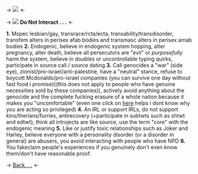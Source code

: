 -> ![](https://media.discordapp.net/attachments/1166499529953128508/1199827124920528906/image_1.png?ex=65c3f516&is=65b18016&hm=4d54c11be727d10384f9a1c4e5b51dfcd8c4da956f537b13b69c4fdf0397e4a5&=&format=webp&quality=lossless) <-

-> ![](https://files.catbox.moe/962ics.gif) **Do Not Interact . . .** <-

**1.** Mspec lesbian/gay, transrace/rcta/ecta, transability/transdisorder, transfem alters in perisex afab bodies and transmasc alters in perisex amab bodies
**2.** Endogenic, believe in endogenic system hopping, alter pregnancy, alter death, believe all persecutors are "evil" or *purposefully* harm the system, believe in doubles or uncontrollable typing quirks, participate in source call / source dating
**3.** Call genocides a "war" (side eye), zionist/pro-israel/anti-palestine, have a "neutral" stance, refuse to boycott Mcdonalds/pro-israel companies (you can survive one day without fast food i promise)((this does not apply to people who have genuine necessities sold by these companies)), actively avoid anything about the genocide and the complete fucking erasure of a whole nation because it makes you "uncomfortable" (even one click on [here](https://arab.org) helps i dont know why you are acting so privileged)
**4.** An IRL or support IRLs, do not support kins/therians/furries, antirecovery (+participate in subtwts such as shtwt and edtwt), think all introjects are like source, use the term "core" with the endogenic meaning
**5.** Like or justify toxic relationships such as Joker and Harley, believe everyone with a personality disorder (or a disorder in general) are abusers, you avoid interacting with people who have NPD
**6.** You fakeclaim people's experiences if you genuinely don't even know them/don't have reasonable proof.

-> [Back. . .](https://rentry.co/bludhavenpd) <-